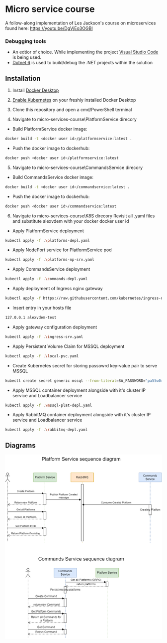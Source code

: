 # Micro service course
A follow-along implementation of Les Jackson's course on microservices found here: https://youtu.be/DgVjEo3OGBI

### Debugging tools
- An edtior of choice. While implementing the project [Visual Studio Code](https://code.visualstudio.com/) is being used.
- [Dotnet 6](https://dotnet.microsoft.com/en-us/download/dotnet/6.0) is used to build/debug the .NET projects within the solution

## Installation

1. Install [Docker Desktop](https://www.docker.com/products/docker-desktop/)
2. [Enable Kubernetes](https://docs.docker.com/desktop/kubernetes/#enable-kubernetes) on your freshly installed Docker Desktop

3. Clone this repository and open a cmd/PowerShell terminal

4. Navigate to micro-services-course\PlatformService direcory
  
  - Build PlatformService docker image:
  ```sh
  docker build -t <docker user id>/platformservice:latest .
  ```
  - Push the docker image to dockerhub:
  ```sh
  docker push <docker user id>/platformservice:latest
  ```
  
5. Navigate to micro-services-course\CommandsService direcory
  - Build CommandsService docker image:
  ```sh
  docker build -t <docker user id>/commandservice:latest .
  ```
  - Push the docker image to dockerhub:
  ```sh
  docker push <docker user id>/commandservice:latest
  ```
6.  Navigate to micro-services-course\K8S direcory
  Revisit all .yaml files and substitute alexvdem with your docker docker user id
  - Apply PlatformService deployment
  ```sh
  kubectl apply -f .\platforms-depl.yaml
  ```
  
  - Apply NodePort service for PlatformService pod
  ```sh
  kubectl apply -f .\platforms-np-srv.yaml
  ```
  
  - Apply CommandsService deployment
  ```sh
  kubectl apply -f .\commands-depl.yaml
  ```
  
  - Apply deployment of Ingress nginx gateway 
  ```sh
  kubectl apply -f https://raw.githubusercontent.com/kubernetes/ingress-nginx/controller-v1.4.0/deploy/static/provider/cloud/deploy.yaml
  ```
  
  - Insert entry in your hosts file 
  ```sh
  127.0.0.1 alexvdem-test
  ```
  
  - Apply gateway configuration deployment
  ```sh
  kubectl apply -f .\ingress-srv.yaml
  ```
  
  - Apply Persistent Volume Claim for MSSQL deployment
  ```sh
  kubectl apply -f .\local-pvc.yaml
  ```
  - Create Kubernetes secret for storing passowrd key-value pair to serve MSSQL
  ```sh
  kubectl create secret generic mssql --from-literal=SA_PASSWORD="pa55w0rd!"
  ```
  
  - Apply MSSQL container deployment alongside with it's cluster IP service and Loadbalancer service
  ```sh
  kubectl apply -f .\mssql-plat-depl.yaml
  ```

  - Apply RabbitMQ container deployment alongside with it's cluster IP service and Loadbalancer service
   ```sh
  kubectl apply -f .\rabbitmq-depl.yaml
  ```
  
  ## Diagrams
  
  ![Alt](https://github.com/alexander-vdem/micro-services-course/blob/master/Sequence%20Diagram.drawio.png)
